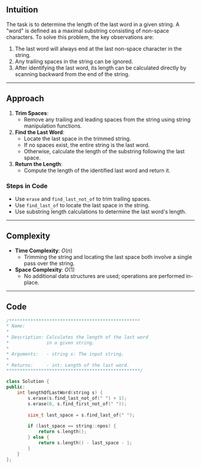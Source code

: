 ## Intuition
The task is to determine the length of the last word in a given string. A "word" is defined as a maximal substring consisting of non-space characters. 
To solve this problem, the key observations are:
1. The last word will always end at the last non-space character in the string.
2. Any trailing spaces in the string can be ignored.
3. After identifying the last word, its length can be calculated directly by scanning backward from the end of the string.

---

## Approach
1. **Trim Spaces**:
   - Remove any trailing and leading spaces from the string using string manipulation functions.
2. **Find the Last Word**:
   - Locate the last space in the trimmed string.
   - If no spaces exist, the entire string is the last word.
   - Otherwise, calculate the length of the substring following the last space.
3. **Return the Length**:
   - Compute the length of the identified last word and return it.

### Steps in Code
- Use `erase` and `find_last_not_of` to trim trailing spaces.
- Use `find_last_of` to locate the last space in the string.
- Use substring length calculations to determine the last word's length.

---

## Complexity
- **Time Complexity**: $O(n)$
  - Trimming the string and locating the last space both involve a single pass over the string.
- **Space Complexity**: $O(1)$
  - No additional data structures are used; operations are performed in-place.
---
## Code
```cpp []
/*************************************************
* Name:        
* 
* Description: Calculates the length of the last word
*              in a given string.
* 
* Arguments:   - string s: The input string.
* 
* Returns:     - int: Length of the last word.
**************************************************/

class Solution {
public:
    int lengthOfLastWord(string s) {
        s.erase(s.find_last_not_of(" ") + 1);
        s.erase(0, s.find_first_not_of(" "));
        
        size_t last_space = s.find_last_of(" ");
        
        if (last_space == string::npos) {
            return s.length();
        } else {
            return s.length() - last_space - 1;
        }
    }
};

```
